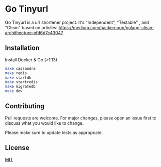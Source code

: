 # Go Tinyurl

Go Tinyurl is a url shortener project. It's "Independent", "Testable" , and "Clean" based on articles: https://medium.com/hackernoon/golang-clean-archithecture-efd6d7c43047


## Installation

Install Docker & Go (>1.13)

```bash
make cassandra
make redis
make startdb
make startredis
make migratedb
make dev
```

## Contributing
Pull requests are welcome. For major changes, please open an issue first to discuss what you would like to change.

Please make sure to update tests as appropriate.

## License
[MIT](https://choosealicense.com/licenses/mit/)